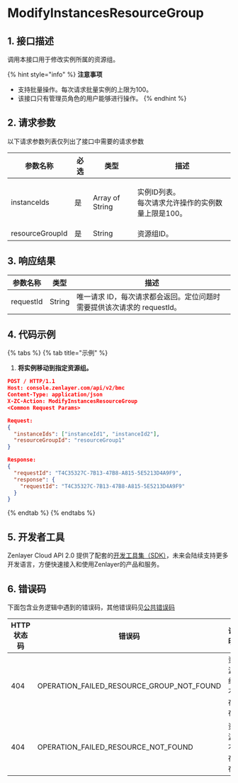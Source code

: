 # ModifyInstancesResourceGroup

## 1. 接口描述

调用本接口用于修改实例所属的资源组。

{% hint style="info" %}
**注意事项**

* 支持批量操作。每次请求批量实例的上限为100。
* 该接口只有管理员角色的用户能够进行操作。
{% endhint %}

## 2. 请求参数

以下请求参数列表仅列出了接口中需要的请求参数

| 参数名称            | 必选 | 类型              | 描述                                     |
| --------------- | -- | --------------- | -------------------------------------- |
| instanceIds     | 是  | Array of String | <p>实例ID列表。<br>每次请求允许操作的实例数量上限是100。</p> |
| resourceGroupId | 是  | String          | 资源组ID。                                 |

## 3. 响应结果

| 参数名称      | 类型     | 描述                                         |
| --------- | ------ | ------------------------------------------ |
| requestId | String | 唯一请求 ID，每次请求都会返回。定位问题时需要提供该次请求的 requestId。 |

## 4. 代码示例

{% tabs %}
{% tab title="示例" %}
1. **将实例移动到指定资源组。**

```json
POST / HTTP/1.1
Host: console.zenlayer.com/api/v2/bmc
Content-Type: application/json
X-ZC-Action: ModifyInstancesResourceGroup
<Common Request Params>

Request:
{
  "instanceIds": ["instanceId1", "instanceId2"],
  "resourceGroupId": "resourceGroup1"
}

Response:
{
  "requestId": "T4C35327C-7B13-47B8-A815-5E5213D4A9F9",
  "response": {
    "requestId": "T4C35327C-7B13-47B8-A815-5E5213D4A9F9"
  }
}
```
{% endtab %}
{% endtabs %}

## 5. 开发者工具

Zenlayer Cloud API 2.0 提供了配套的[开发工具集（SDK）](../../api-introduction/sdk/)，未来会陆续支持更多开发语言，方便快速接入和使用Zenlayer的产品和服务。



## 6. 错误码

下面包含业务逻辑中遇到的错误码，其他错误码见[公共错误码](../../api-introduction/instruction/commonerrorcode.md)

| HTTP状态码 | 错误码                                            | 说明     |
| ------- | ---------------------------------------------- | ------ |
| 404     | OPERATION\_FAILED\_RESOURCE\_GROUP\_NOT\_FOUND | 资源组不存在 |
| 404     | OPERATION\_FAILED\_RESOURCE\_NOT\_FOUND        | 资源不存在  |
